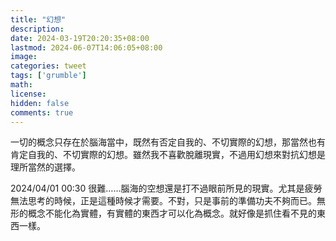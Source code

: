 ```yaml
---
title: "幻想"
description: 
date: 2024-03-19T20:20:35+08:00
lastmod: 2024-06-07T14:06:05+08:00
image: 
categories: tweet
tags: ['grumble']
math: 
license: 
hidden: false
comments: true
---
```


一切的概念只存在於腦海當中，既然有否定自我的、不切實際的幻想，那當然也有肯定自我的、不切實際的幻想。雖然我不喜歡脫離現實，不過用幻想來對抗幻想是理所當然的選擇。

2024/04/01 00:30
很難……腦海的空想還是打不過眼前所見的現實。尤其是疲勞無法思考的時候，正是這種時候才需要。不對，只是事前的準備功夫不夠而已。無形的概念不能化為實體，有實體的東西才可以化為概念。就好像是抓住看不見的東西一樣。

